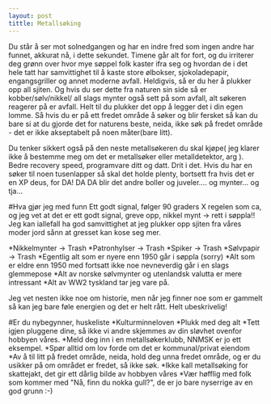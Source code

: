 ```yaml
---
layout: post
tittle: Metallsøking  
---
```

Du står å ser mot solnedgangen og har en indre fred som ingen andre har funnet, akkurat nå, i dette sekundet. Timene går alt for fort, og du irriterer deg grønn over hvor mye søppel folk kaster ifra seg og hvordan 
de i det hele tatt har samvittighet til å kaste store ølbokser, sjokoladepapir, engangsgriller og annet moderne avfall. Heldigvis, så er du her å plukker opp all sjiten. Og hvis du ser dette fra naturen
sin side så er kobber/sølv/nikkel/ all slags mynter også sett på som avfall, alt søkeren reagerer på er avfall. Helt til du plukker det opp å legger det i din egen lomme. Så hvis du er på ett fredet 
område å søker og blir fersket så kan du bare si at du gjorde det for naturens beste, neida, ikke søk på fredet område - det er ikke akseptabelt på noen måter(bare litt). 

Du tenker sikkert også på den neste metallsøkeren du skal kjøpe( jeg klarer ikke å bestemme meg om det er metallsøker eller metalldetektor, arg ). Bedre recovery speed, programvare ditt og datt. Drit i det. Hvis
du har en søker til noen tusenlapper så skal det holde plenty, bortsett fra hvis det er en XP deus, for DA! DA DA blir det andre boller og juveler.... og mynter... og tja... 

#Hva gjør jeg med funn
Ett godt signal, følger 90 graders X regelen som ca, og jeg vet at det er ett godt signal, greve opp, nikkel mynt -> rett i søppla!! Jeg kan iallefall ha god samvittighet at jeg plukker opp sjiten fra 
våres moder jord sånn at gresset kan kose seg mer. 

*Nikkelmynter -> Trash 
*Patronhylser -> Trash 
*Spiker -> Trash 
*Sølvpapir -> Trash 
*Egentlig alt som er nyere enn 1950 går i søppla (sorry) 
*Alt som er eldre enn 1950 med fortsatt ikke noe nevneverdig går i en slags glemmepose 
*Alt av norske sølvmynter og utenlandsk valutta er mere intressant
*Alt av WW2 tyskland tar jeg vare på. 

Jeg vet nesten ikke noe om historie, men når jeg finner noe som er gammelt så kan jeg bare føle energien og det er helt rått. Helt ubeskrivelig! 


#Er du nybegynner, huskeliste 
*Kulturminneloven
*Plukk med deg alt
*Tett igjen pluggene dine, så ikke vi andre skjemmes av din sløvhet ovenfor hobbyen våres.
*Meld deg inn i en metallsøkerklubb, NNMSK er jo ett eksempel. 
*Spør alltid om lov forde om det er kommunal/privat eiendom 
*Av å til litt på fredet område, neida, hold deg unna fredet område, og er du usikker på om området er fredet, så ikke søk. 
*Ikke kall metallsøking for skattejakt, det gir ett dårlig bilde av hobbyen våres 
*Vær høfflig med folk som kommer med "Nå, finn du nokka gull?", de er jo bare nyserrige av en god grunn :-) 
   

